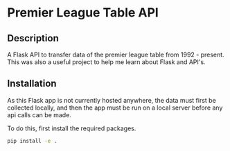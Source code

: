 # Premier League Table API

## Description

A Flask API to transfer data of the premier league table from 1992 - present. 
This was also a useful project to help me learn about Flask and API's.

## Installation
As this Flask app is not currently hosted anywhere, the data must first be 
collected locally, and then the app must be run on a local server before any
api calls can be made.

To do this, first install the required packages.
```bash
pip install -e .
```